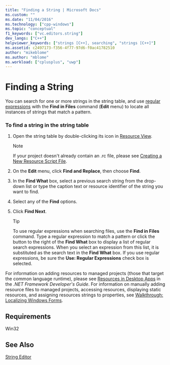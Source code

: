 ```yaml
---
title: "Finding a String | Microsoft Docs"
ms.custom: ""
ms.date: "11/04/2016"
ms.technology: ["cpp-windows"]
ms.topic: "conceptual"
f1_keywords: ["vc.editors.string"]
dev_langs: ["C++"]
helpviewer_keywords: ["strings [C++], searching", "strings [C++]"]
ms.assetid: c2497173-f356-4f77-97d6-f0ac41782510
author: "mikeblome"
ms.author: "mblome"
ms.workload: ["cplusplus", "uwp"]
---
```

# Finding a String

You can search for one or more strings in the string table, and use [regular expressions](/visualstudio/ide/using-regular-expressions-in-visual-studio) with the **Find in Files** command (**Edit** menu) to locate all instances of strings that match a pattern.

### To find a string in the string table

1. Open the string table by double-clicking its icon in [Resource View](../windows/resource-view-window.md).

   > [!NOTE]
   > If your project doesn't already contain an .rc file, please see [Creating a New Resource Script File](../windows/how-to-create-a-resource-script-file.md).

2. On the **Edit** menu, click **Find and Replace**, then choose **Find**.

3. In the **Find What** box, select a previous search string from the drop-down list or type the caption text or resource identifier of the string you want to find.

4. Select any of the **Find** options.

5. Click **Find Next**.

   > [!TIP]
   > To use regular expressions when searching files, use the **Find in Files** command. Type a regular expression to match a pattern or click the button to the right of the **Find What** box to display a list of regular search expressions. When you select an expression from this list, it is substituted as the search text in the **Find What** box. If you use regular expressions, be sure the **Use: Regular Expressions** check box is selected.

For information on adding resources to managed projects (those that target the common language runtime), please see [Resources in Desktop Apps](/dotnet/framework/resources/index) in the *.NET Framework Developer's Guide*. For information on manually adding resource files to managed projects, accessing resources, displaying static resources, and assigning resources strings to properties, see [Walkthrough: Localizing Windows Forms](/previous-versions/visualstudio/visual-studio-2010/y99d1cd3\(v=vs.100\)).

## Requirements

Win32

## See Also

[String Editor](../windows/string-editor.md)  